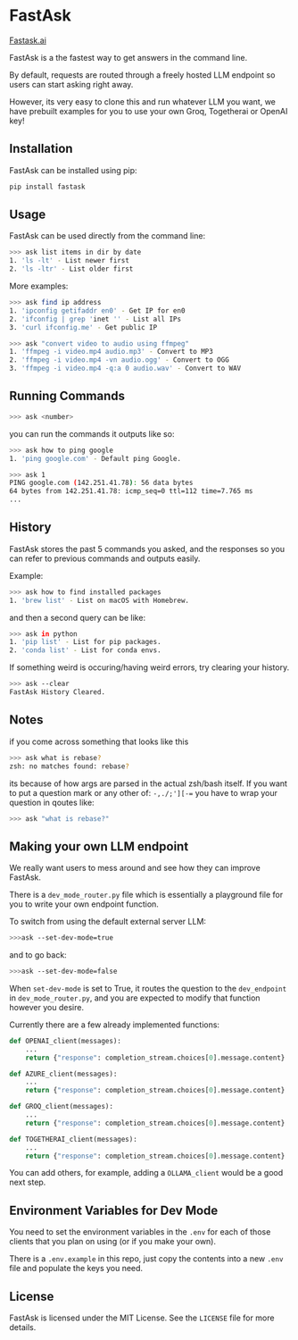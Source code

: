 
# FastAsk

[Fastask.ai](https://www.fastask.ai/)


FastAsk is a the fastest way to get answers in the command line. 

By default, requests are routed through a freely hosted LLM endpoint so users can start asking right away.

However, its very easy to clone this and run whatever LLM you want, we have prebuilt examples for you to use your own Groq, Togetherai or OpenAI key!

## Installation


FastAsk can be installed using pip:

```bash
pip install fastask
```

## Usage

FastAsk can be used directly from the command line:

```bash
>>> ask list items in dir by date
1. 'ls -lt' - List newer first
2. 'ls -ltr' - List older first
```

More examples:

```bash
>>> ask find ip address
1. 'ipconfig getifaddr en0' - Get IP for en0
2. 'ifconfig | grep 'inet '' - List all IPs
3. 'curl ifconfig.me' - Get public IP
```

```bash
>>> ask "convert video to audio using ffmpeg"
1. 'ffmpeg -i video.mp4 audio.mp3' - Convert to MP3
2. 'ffmpeg -i video.mp4 -vn audio.ogg' - Convert to OGG
3. 'ffmpeg -i video.mp4 -q:a 0 audio.wav' - Convert to WAV
```

## Running Commands

```bash
>>> ask <number>
```

you can run the commands it outputs like so:

```bash
>>> ask how to ping google
1. 'ping google.com' - Default ping Google.

>>> ask 1
PING google.com (142.251.41.78): 56 data bytes
64 bytes from 142.251.41.78: icmp_seq=0 ttl=112 time=7.765 ms
...
```


## History
FastAsk stores the past 5 commands you asked, and the responses so you can refer to previous commands and outputs easily.

Example:

```bash
>>> ask how to find installed packages
1. 'brew list' - List on macOS with Homebrew.
```

and then a second query can be like:

```bash
>>> ask in python
1. 'pip list' - List for pip packages.
2. 'conda list' - List for conda envs.
```

If something weird is occuring/having weird errors, try clearing your history.

```bash
>>> ask --clear
FastAsk History Cleared.
```

## Notes

if you come across something that looks like this
```bash
>>> ask what is rebase?
zsh: no matches found: rebase?
```

its because of how args are parsed in the actual zsh/bash itself. If you want to put a question mark or any other of: `-,./;'][-=` you have to wrap your question in qoutes like:
```bash
>>> ask "what is rebase?"
```

## Making your own LLM endpoint

We really want users to mess around and see how they can improve FastAsk. 

There is a `dev_mode_router.py` file which is essentially a playground file for you to write your own endpoint function. 

To switch from using the default external server LLM:

```bash
>>>ask --set-dev-mode=true
```

and to go back:

```bash
>>>ask --set-dev-mode=false
```

When `set-dev-mode` is set to True, it routes the question to the `dev_endpoint` in `dev_mode_router.py`, and you are expected to modify that function however you desire.

Currently there are a few already implemented functions:

```python
def OPENAI_client(messages):
	...
	return {"response": completion_stream.choices[0].message.content}
```

```python
def AZURE_client(messages):
	...
	return {"response": completion_stream.choices[0].message.content}
```

```python
def GROQ_client(messages):
	...
	return {"response": completion_stream.choices[0].message.content}
```

```python
def TOGETHERAI_client(messages):
	...
	return {"response": completion_stream.choices[0].message.content}
```

You can add others, for example, adding a `OLLAMA_client` would be a good next step.

## Environment Variables for Dev Mode

You need to set the environment variables in the `.env` for each of those clients that you plan on using (or if you make your own). 

There is a `.env.example` in this repo, just copy the contents into a new `.env` file and populate the keys you need.

## License

FastAsk is licensed under the MIT License. See the `LICENSE` file for more details.

